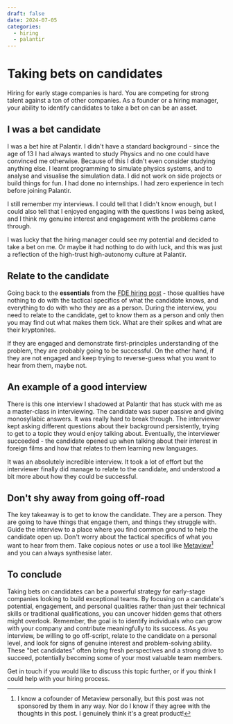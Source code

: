 ```yaml
---
draft: false
date: 2024-07-05
categories:
  - hiring
  - palantir
---
```


# Taking bets on candidates

Hiring for early stage companies is hard. You are competing for strong talent against a ton of other companies. As a founder or a hiring manager, your ability to identify candidates to take a bet on can be an asset.

## I was a bet candidate

I was a bet hire at Palantir. I didn't have a standard background - since the age of 13 I had always wanted to study Physics and no one could have convinced me otherwise. Because of this I didn't even consider studying anything else. I learnt programming to simulate physics systems, and to analyse and visualise the simulation data. I did not work on side projects or build things for fun. I had done no internships. I had zero experience in tech before joining Palantir.

I still remember my interviews. I could tell that I didn't know enough, but I could also tell that I enjoyed engaging with the questions I was being asked, and I think my genuine interest and engagement with the problems came through.

I was lucky that the hiring manager could see my potential and decided to take a bet on me. Or maybe it had nothing to do with luck, and this was just a reflection of the high-trust high-autonomy culture at Palantir.

## Relate to the candidate

Going back to the **essentials** from the [FDE hiring post](./hiring-fdes.md) - those qualities have nothing to do with the tactical specifics of what the candidate knows, and everything to do with who they are as a person. During the interview, you need to relate to the candidate, get to know them as a person and only then you may find out what makes them tick. What are their spikes and what are their kryptonites.

If they are engaged and demonstrate first-principles understanding of the problem, they are probably going to be successful. On the other hand, if they are not engaged and keep trying to reverse-guess what you want to hear from them, maybe not.

## An example of a good interview

There is this one interview I shadowed at Palantir that has stuck with me as a master-class in interviewing. The candidate was super passive and giving monosyllabic answers. It was really hard to break through. The interviewer kept asking different questions about their background persistently, trying to get to a topic they would enjoy talking about. Eventually, the interviewer succeeded - the candidate opened up when talking about their interest in foreign films and how that relates to them learning new languages. 

It was an absolutely incredible interview. It took a lot of effort but the interviewer finally did manage to relate to the candidate, and understood a bit more about how they could be successful.


## Don't shy away from going off-road

The key takeaway is to get to know the candidate. They are a person. They are going to have things that engage them, and things they struggle with. Guide the interview to a place where you find common ground to help the candidate open up. Don't worry about the tactical specifics of what you want to hear from them. Take copious notes or use a tool like [Metaview](https://www.metaview.ai/)[^1] and you can always synthesise later.


## To conclude

Taking bets on candidates can be a powerful strategy for early-stage companies looking to build exceptional teams. By focusing on a candidate's potential, engagement, and personal qualities rather than just their technical skills or traditional qualifications, you can uncover hidden gems that others might overlook. Remember, the goal is to identify individuals who can grow with your company and contribute meaningfully to its success. As you interview, be willing to go off-script, relate to the candidate on a personal level, and look for signs of genuine interest and problem-solving ability. These "bet candidates" often bring fresh perspectives and a strong drive to succeed, potentially becoming some of your most valuable team members.

Get in touch if you would like to discuss this topic further, or if you think I could help with your hiring process.


[^1]: I know a cofounder of Metaview personally, but this post was not sponsored by them in any way. Nor do I know if they agree with the thoughts in this post. I genuinely think it's a great product!